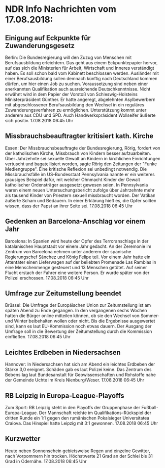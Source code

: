 # NDR Info Nachrichten vom 17.08.2018:


## Einigung auf Eckpunkte für Zuwanderungsgesetz
Berlin:	Die Bundesregierung will den Zuzug von Menschen mit Berufsausbildung erleichtern. Das geht aus einem Eckpunktepapier hervor, auf das sich die Ministerien für Arbeit, Wirtschaft und Inneres verständigt haben. Es soll schon bald vom Kabinett beschlossen werden. Ausländer mit einer Berufsausbildung sollen demnach künftig nach Deutschland kommen dürfen, um hier einen Job zu suchen. Voraussetzung sind neben einer anerkannten Qualifikation auch ausreichende Deutschkenntnisse. Nicht erwähnt wird in dem Papier der Vorstoß von Schleswig-Holsteins Ministerpräsident Günther. Er hatte angeregt, abgelehnten Asylbewerbern mit abgeschlossener Berufsausbildung den Wechsel in ein reguläres Zuwanderungsverfahren zu ermöglichen. Unterstützung kommt unter anderem aus CDU und SPD. Auch Handwerkspräsident Wollseifer äußerte sich positiv. 17.08.2018 06:45 Uhr 

## Missbrauchsbeauftragter kritisiert kath. Kirche
Essen:	Der Missbrauchsbeauftragte der Bundesregierung, Rörig, fordert von der katholischen Kirche, Missbrauch von Kindern besser aufzuarbeiten. Über Jahrzehnte sei sexuelle Gewalt an Kindern in kirchlichen Einrichtungen vertuscht und bagatellisiert worden, sagte Rörig den Zeitungen der "Funke Mediengruppe". Eine kritische Reflexion sei unbedingt notwendig. Die Missbrauchsfälle im US-Bundesstaat Pennsylvania nannte er ein weiteres grausiges Beispiel dafür, mit welcher Ohnmacht Kinder der Gewalt katholischer Ordensträger ausgesetzt gewesen seien. In Pennsylvania waren einem neuen Untersuchungsbericht zufolge über Jahrzehnte mehr als tausend Kinder von Priestern sexuell missbraucht worden. Der Vatikan äußerte Scham und Bedauern. In einer Erklärung hieß es, die Opfer sollten wissen, dass der Papst an ihrer Seite sei. 17.08.2018 06:45 Uhr 

## Gedenken an Barcelona-Anschlag vor einem Jahr
Barcelona:	In Spanien wird heute der Opfer des Terroranschlags in der katalanischen Hauptstadt vor einem Jahr gedacht. An der Zeremonie im Zentrum von Barcelona nehmen unter anderem der spanische Regierungschef Sánchez und König Felipe teil. Vor einem Jahr hatte ein Attentäter einen Lieferwagen auf der beliebten Promenade Las Ramblas in eine Menschenmenge gesteuert und 13 Menschen getötet. Auf seiner Flucht erstach der Fahrer eine weitere Person. Er wurde später von der Polizei erschossen. 17.08.2018 06:45 Uhr 

## Umfrage zur Zeitumstellung beendet
Brüssel:	Die Umfrage der Europäischen Union zur Zeitumstellung ist am späten Abend zu Ende gegangen. In den vergangenen sechs Wochen hatten die Bürger online mitteilen können, ob sie den Wechsel von Sommer- und Winter beibehalten wollen oder nicht. Bis die Ergebnisse ausgewertet sind, kann es laut EU-Kommission noch etwas dauern. Der Ausgang der Umfrage soll in die Bewertung der Zeitumstellung durch die Kommission einfließen. 17.08.2018 06:45 Uhr 

## Leichtes Erdbeben in Niedersachsen
Hannover: In Niedersachsen hat sich am Abend ein leichtes Erdbeben der Stärke 3,0 ereignet. Schäden gab es laut Polizei keine. Das Zentrum des Bebens lag laut Bundesanstalt für Geowissenschaften und Rohstoffe nahe der Gemeinde Uchte im Kreis Nienburg/Weser. 17.08.2018 06:45 Uhr 

## RB Leipzig in Europa-League-Playoffs
Zum Sport:	RB Leipzig steht in den Playoffs der Gruppenphase der Fußball-Europa-League. Der Mannschaft reichte im Qualifikations-Rückspiel der dritten Runde ein 1:1 gegen den rumänischen Pokalsieger Universitatea Craiova. Das Hinspiel hatte Leipzig mit 3:1 gewonnen. 17.08.2018 06:45 Uhr 

## Kurzwetter
Heute neben Sonnenschein gebietsweise Regen und einzelne Gewitter, nach Vorpommern hin trocken. Höchstwerte 21 Grad an der Schlei bis 31 Grad in Odernähe. 17.08.2018 06:45 Uhr 
